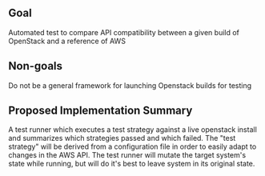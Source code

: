 ## Goal

Automated test to compare API compatibility between a given build of OpenStack and a reference of   AWS

## Non-goals

Do not be a general framework for launching Openstack builds for testing

## Proposed Implementation Summary

A test runner which executes a test strategy against a live openstack install and summarizes which  strategies passed and which failed.
The "test strategy" will be derived from a configuration file in order to easily adapt to changes in the AWS API.
The test runner will mutate the target system's state while running, but will do it's best to leave system in its original state.
